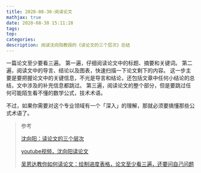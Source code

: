 ```yaml
---
title: 2020-08-30-阅读论文
mathjax: true
date: 2020-08-30 15:11:28
tags:
top:
categories:
description: 阅读沈向阳教授的《读论文的三个层次》总结
---
```


一篇论文至少要看三遍。
第一遍，仔细阅读论文中的标题、摘要和关键词。
第二遍，阅读文中的导言、结论以及图表，快速扫描一下论文剩下的内容。
这一步主要是要把握论文中的关键信息，不光是导言和结论，还包括文章中任何小结论的总结，文中涉及的补充信息都跳过。
第三遍，阅读论文的整个部分，但是要跳过任何可能陌生看不懂的数学公式，技术术语。

不过，如果你需要对这个专业领域有一个「深入」的理解，那就必须要搞懂那些公式术语了。

> 参考
>
> [沈向阳：读论文的三个层次](https://mp.weixin.qq.com/s?__biz=MzA5ODEzMjIyMA==&mid=2247501483&idx=1&sn=9b21f8e62fa2b4b33045900a1e721d30&chksm=9094cf38a7e3462ed5901bd8b0b8ebf99a892b31d75aa6eaf8b3c8cc7698b1d708fd0891ab3e&mpshare=1&scene=1&srcid=08304BRBOlTyXb4qDBM5SGTj&sharer_sharetime=1598771438122&sharer_shareid=2c9f868695c34cf5ff5f7a42eab3d2ed&key=9b9af4fa8e2c96d71311b901f9c755ada338c70880cf596dfe4bc2b5ca69cfb094a0a310cf713fb50591ef0933e5f438e73110d797ab7406eeefa5dd5f4c460076a3e94537447c235df683c3eb24a048c7472ad2cdef063ec759505ebb6902987eb9a08ca55be656525ace69f39c8cdbedf7f2b71fa3d2c7c2c4b0dd2e660589&ascene=1&uin=ODEyNzQwMTM5&devicetype=Windows+10+x64&version=62090529&lang=zh_CN&exportkey=A4y9BBn%2B1GAGlkX0mhK71n0%3D&pass_ticket=tS9Bcx3H%2FQ34yaxv%2F0nHTttU4aZeBoKDlw2k4Zwl5JMpqZkqPjEwcrpqIlAybtka)
>
> [youtube视频，沈向阳读论文](https://www.youtube.com/watch?v=Du7qLsToW-o&t=443s)
>
> [吴恩达教你如何读论文：绘制进度表格，论文至少看三遍，还要问自己问题](https://mp.weixin.qq.com/s?subscene=19&__biz=MzIzNjc1NzUzMw==&mid=2247546863&idx=2&sn=275577791d4cee894bd874eedc846f88&chksm=e8d0809ddfa7098b90f2d601d59c1ea11162180387dd9677a96c03e666c1b1e05f8e719d989e&scene=7&ascene=1&devicetype=Windows+10+x64&version=62090529&nettype=cmnet&abtest_cookie=AAACAA%3D%3D&lang=zh_CN&exportkey=Ax%2BhWVV2Xr753%2BtDF%2BAIKRw%3D&pass_ticket=sT%2F05g2Sqp72CoAfTsiZ8TDrxTKg0f%2FTh968brMSrSyOqE%2F1GuTq0PTOveYYBqof&wx_header=0&key=573aef4c1f9b4b5fc4e631a99eb0547e4182bf3ee5dd048cf4487f739b93c9b004f67e751713dea6880a5a922c03ceb30730558ff6be83d973abec53f6fb592491c98a1e205921d9c380c59d6f30c92ea2b1836956318f54b99e962b4d620a7ca074f2e317b259e495570360cc981c43758194fb5e38587a176b8af431cca351&uin=ODEyNzQwMTM5)

